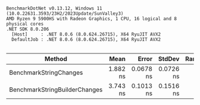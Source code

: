 ```

BenchmarkDotNet v0.13.12, Windows 11 (10.0.22631.3593/23H2/2023Update/SunValley3)
AMD Ryzen 9 5900HS with Radeon Graphics, 1 CPU, 16 logical and 8 physical cores
.NET SDK 8.0.206
  [Host]     : .NET 8.0.6 (8.0.624.26715), X64 RyuJIT AVX2
  DefaultJob : .NET 8.0.6 (8.0.624.26715), X64 RyuJIT AVX2


```
| Method                        | Mean     | Error     | StdDev    | Rank | Allocated |
|------------------------------ |---------:|----------:|----------:|-----:|----------:|
| BenchmarkStringChanges        | 1.882 ns | 0.0678 ns | 0.0726 ns |    1 |         - |
| BenchmarkStringBuilderChanges | 3.743 ns | 0.1013 ns | 0.1516 ns |    2 |         - |
